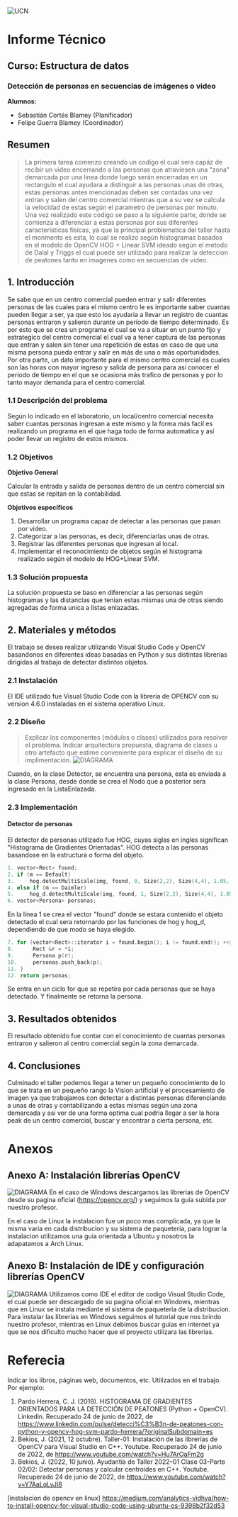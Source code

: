 ![UCN](images/60x60-ucn-negro.png)


# Informe Técnico 
## Curso: Estructura de datos
### Detección de personas en secuencias de imágenes o video

**Alumnos:**

* Sebastián Cortés Blamey (Planificador)
* Felipe Guerra Blamey (Coordinador)

## Resumen 

> La primera tarea comenzo creando un codigo el cual sera capáz de recibir un video encerrando a las personas que atraviesen una "zona" demarcada por una linea donde luego serán encerradas en un rectangulo el cual ayudara a distinguir a las personas unas de otras, estas personas antes mencionadas deben ser contadas una vez entran y salen del centro comercial mientras que a su vez se calcula la velocidad de estas según el parametro de personas por minuto. Una vez realizado este codigo se paso a la siguiente parte, donde se comienza a diferenciar a estas personas por sus diferentes caracteristicas fisicas, ya que la principal problematica del taller hasta el monmento es esta, lo cual se realizo según histogramas basados en el modelo de OpenCV HOG + Linear SVM ideado según el metodo de Dalal y Triggs el cual puede ser utilizado para realizar la deteccion de peatones tanto en imagenes como en secuencias de video.

## 1. Introducción

Se sabe que en un centro comercial pueden entrar y salir diferentes personas de las cuales para el mismo centro le es importante saber cuantas pueden llegar a ser, ya que esto los ayudaria a llevar un registro de cuantas personas entraron y salieron durante un periodo de tiempo determinado. Es por esto que se crea un programa el cual se va a situar en un punto fijo y estrategico del centro comercial el cual va a tener captura de las personas que entran y salen sin tener una repetición de estas en caso de que una misma persona pueda entrar y salir en más de una o más oportunidades. Por otra parte, un dato importante para el mismo centro comercial es cuales son las horas con mayor ingreso y salida de persona para asi conocer el periodo de tiempo en el que se ocasiona más trafico de personas y por lo tanto mayor demanda para el centro comercial. 


### 1.1 Descripción del problema

Según lo indicado en el laboratorio, un local/centro comercial necesita saber cuantas personas ingresan a este mismo y la forma más facil es realizando un programa en el que haga todo de forma automatica y así poder llevar un registro de estos mismos.

### 1.2 Objetivos 

**Objetivo General**

Calcular la entrada y salida de personas dentro de un centro comercial sin que estas se repitan en la contabilidad.


**Objetivos específicos**

1. Desarrollar un programa capaz de detectar a las personas que pasan por video.
2. Categorizar a las personas, es decir, diferenciarlas unas de otras.
3. Registrar las diferentes personas que ingresan al local.
4. Implementar el reconocimiento de objetos según el histograma realizado según el modelo de HOG+Linear SVM.

### 1.3 Solución propuesta

La solución propuesta se baso en diferenciar a las personas según histogramas y las distancias que tenian estas mismas una de otras siendo agregadas de forma unica a listas enlazadas.

## 2. Materiales y métodos

El trabajo se desea realizar utilizando Visual Studio Code y OpenCV basandonos en diferentes ideas basadas en Python y sus distintas librerias dirigidas al trabajo de detectar distintos objetos.

### 2.1 Instalación

El IDE utilizado fue Visual Studio Code con la libreria de OPENCV con su version 4.6.0 instaladas en el sistema operativo Linux.

### 2.2 Diseño 

>Explicar los componentes (módulos o clases) utilizados para resolver el problema. Indicar arquitectura propuesta, diagrama de clases u otro artefacto que estime conveniente para explicar el diseño de su implimentación.
![DIAGRAMA](images/diagrama.png)

Cuando, en la clase Detector, se encuentra una persona, esta es enviada a la clase Persona, desde donde se crea el Nodo que a posterior sera ingresado en la ListaEnlazada.

### 2.3 Implementación
#### Detector de personas

El detector de personas utilizado fue HOG, cuyas siglas en ingles significan "Histograma de Gradientes Orientadas". HOG detecta a las personas basandose en la estructura o forma del objeto. 
```c++
1. vector<Rect> found;
2. if (m == Default)
3.     hog.detectMultiScale(img, found, 0, Size(2,2), Size(4,4), 1.05, 2, false);
4. else if (m == Daimler)
5.     hog_d.detectMultiScale(img, found, 1, Size(2,2), Size(4,4), 1.05, 3, true);
6. vector<Persona> personas;
```
En la linea 1 se crea el vector "found" donde se estara contenido el objeto detectado el cual sera retornardo por las funciones de hog y hog_d, dependiendo de que modo se haya elegido.
```c++
7. for (vector<Rect>::iterator i = found.begin(); i != found.end(); ++i){
8.      Rect &r = *i;
9.      Persona p(r);
10.     personas.push_back(p);
11. }
12. return personas;
```
Se entra en un ciclo for que se repetira por cada personas que se haya detectado. Y finalmente se retorna la persona.


## 3. Resultados obtenidos

El resultado obtenido fue contar con el conocimiento de cuantas personas entraron y salieron al centro comercial según la zona demarcada.

## 4. Conclusiones

Culminado el taller podemos llegar a tener un pequeño conocimiento de lo que se trata en un pequeño rango la Vision artificial y el procesamiento de imagen ya que trabajamos con detectar a distintas personas diferenciando a unas de otras y contabilizando a estas mismas según una zona demarcada y asi ver de una forma optima cual podria llegar a ser la hora peak de un centro comercial, buscar y encontrar a cierta persona, etc.


# Anexos

## Anexo A: Instalación librerías OpenCV
![DIAGRAMA](images/opencvW.png)
En el caso de Windows descargamos las librerias de OpenCV desde su pagina oficial (https://opencv.org/) y seguimos la guia subida por nuestro profesor. 

En el caso de Linux la instalacion fue un poco mas complicada, ya que la misma varia en cada distribucion y su sistema de paqueteria, para lograr la instalacion utilizamos una guia orientada a Ubuntu y nosotros la adapatamos a Arch Linux.  

## Anexo B: Instalación de IDE y configuración librerías OpenCV
![DIAGRAMA](images/vsW.png)
Utilizamos como IDE el editor de codigo Visual Studio Code, el cual puede ser descargado de su pagina oficial en Windows, mientras que en Linux se instala mediante el sistema de paqueteria de la distribucion. Para instalar las librerias en Windows seguimos el tutorial que nos brindo nuestro profesor, mientras en Linux debimos buscar guias en internet ya que se nos dificulto mucho hacer que el proyecto utilizara las librerias. 


# Referecia

Indicar los libros, páginas web, documentos, etc. Utilizados en el trabajo. Por ejemplo:

1. Pardo Herrera, C. J. (2019). HISTOGRAMA DE GRADIENTES ORIENTADOS PARA LA DETECCIÓN DE PEATONES (Python + OpenCV). Linkedin. Recuperado 24 de junio de 2022, de https://www.linkedin.com/pulse/detecci%C3%B3n-de-peatones-con-python-y-opencv-hog-svm-pardo-herrera/?originalSubdomain=es
2. Bekios, J. (2021, 12 octubre). Taller-01: Instalación de las librerías de OpenCV para Visual Studio en C++. Youtube. Recuperado 24 de junio de 2022, de https://www.youtube.com/watch?v=Hu7ArOaFm2g
3. Bekios, J. (2022, 10 junio). Ayudantía de Taller 2022–01 Clase 03-Parte 02/02: Detectar personas y calcular centroides en C++. Youtube. Recuperado 24 de junio de 2022, de https://www.youtube.com/watch?v=Y7AaLqLyJI8

[instalacion de opencv en linux]
https://medium.com/analytics-vidhya/how-to-install-opencv-for-visual-studio-code-using-ubuntu-os-9398b2f32d53


